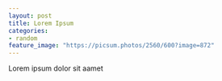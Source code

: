 ```yaml
---
layout: post
title: Lorem Ipsum
categories:
- random
feature_image: "https://picsum.photos/2560/600?image=872"
---
```


Lorem ipsum dolor sit aamet
